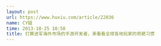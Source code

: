 ```yaml
---
layout: post
url: https://www.huxiu.com/article/22036
name: CY姐
time: 2013-10-25 10:58
title: 打算进军海外市场的手游开发者，来看看全球各地玩家的奇葩习惯
---
```

